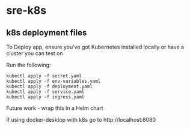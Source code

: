 # sre-k8s
## k8s deployment files

To Deploy app, ensure you've got Kubernetes installed locally or have a cluster you can test on

Run the following:
```
kubectl apply -f secret.yaml
kubectl apply -f env-variables.yaml
kubectl apply -f deployment.yaml
kubectl apply -f service.yaml
kubectl apply -f ingress.yaml
```
Future work - wrap this in a Helm chart

If using docker-desktop with k8s go to http://localhost:8080
